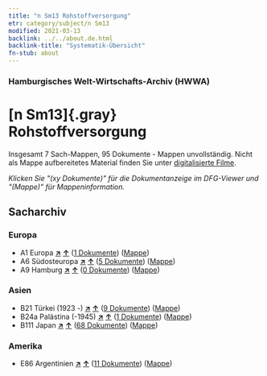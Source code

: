 ```yaml
---
title: "n Sm13 Rohstoffversorgung"
etr: category/subject/n Sm13
modified: 2021-03-13
backlink: ../../about.de.html
backlink-title: "Systematik-Übersicht"
fn-stub: about
---
```


### Hamburgisches Welt-Wirtschafts-Archiv (HWWA)
# [n Sm13]{.gray}&#8201; Rohstoffversorgung&#160; 




Insgesamt 7 Sach-Mappen, 95 Dokumente - Mappen unvollständig.
Nicht als Mappe aufbereitetes Material finden Sie unter [digitalisierte Filme](/film/h1_sh).

_Klicken Sie "(xy Dokumente)" für die Dokumentanzeige im DFG-Viewer und "(Mappe)" für Mappeninformation._

## Sacharchiv




### Europa

- A1 Europa [**&nearr;**](../../../geo/i/140892/about.de.html "Europa (alle Mappen)") [**&uarr;**](../../../geo/about.de.html#A1 "Ländersystematik") (<a href="https://pm20.zbw.eu/dfgview/sh/140892,145796" title="über: Europa : Rohstoffversorgung" target="_blank">1 Dokumente</a>) ([Mappe](http://purl.org/pressemappe20/folder/sh/140892,145796))
- A6 Südosteuropa [**&nearr;**](../../../geo/i/140900/about.de.html "Südosteuropa (alle Mappen)") [**&uarr;**](../../../geo/about.de.html#A6 "Ländersystematik") (<a href="https://pm20.zbw.eu/dfgview/sh/140900,145796" title="über: Südosteuropa : Rohstoffversorgung" target="_blank">5 Dokumente</a>) ([Mappe](http://purl.org/pressemappe20/folder/sh/140900,145796))
- A9 Hamburg [**&nearr;**](../../../geo/i/140905/about.de.html "Hamburg (alle Mappen)") [**&uarr;**](../../../geo/about.de.html#A9 "Ländersystematik") (<a href="https://pm20.zbw.eu/dfgview/sh/140905,145796" title="über: Hamburg : Rohstoffversorgung" target="_blank">0 Dokumente</a>) ([Mappe](http://purl.org/pressemappe20/folder/sh/140905,145796))

### Asien

- B21 Türkei (1923 -) [**&nearr;**](../../../geo/i/141111/about.de.html "Türkei (1923 -) (alle Mappen)") [**&uarr;**](../../../geo/about.de.html#B21 "Ländersystematik") (<a href="https://pm20.zbw.eu/dfgview/sh/141111,145796" title="über: Türkei (1923 -) : Rohstoffversorgung" target="_blank">9 Dokumente</a>) ([Mappe](http://purl.org/pressemappe20/folder/sh/141111,145796))
- B24a Palästina (-1945) [**&nearr;**](../../../geo/i/141115/about.de.html "Palästina (-1945) (alle Mappen)") [**&uarr;**](../../../geo/about.de.html#B24a "Ländersystematik") (<a href="https://pm20.zbw.eu/dfgview/sh/141115,145796" title="über: Palästina (-1945) : Rohstoffversorgung" target="_blank">1 Dokumente</a>) ([Mappe](http://purl.org/pressemappe20/folder/sh/141115,145796))
- B111 Japan [**&nearr;**](../../../geo/i/141272/about.de.html "Japan (alle Mappen)") [**&uarr;**](../../../geo/about.de.html#B111 "Ländersystematik") (<a href="https://pm20.zbw.eu/dfgview/sh/141272,145796" title="über: Japan : Rohstoffversorgung" target="_blank">68 Dokumente</a>) ([Mappe](http://purl.org/pressemappe20/folder/sh/141272,145796))

### Amerika

- E86 Argentinien [**&nearr;**](../../../geo/i/141692/about.de.html "Argentinien (alle Mappen)") [**&uarr;**](../../../geo/about.de.html#E86 "Ländersystematik") (<a href="https://pm20.zbw.eu/dfgview/sh/141692,145796" title="über: Argentinien : Rohstoffversorgung" target="_blank">11 Dokumente</a>) ([Mappe](http://purl.org/pressemappe20/folder/sh/141692,145796))


